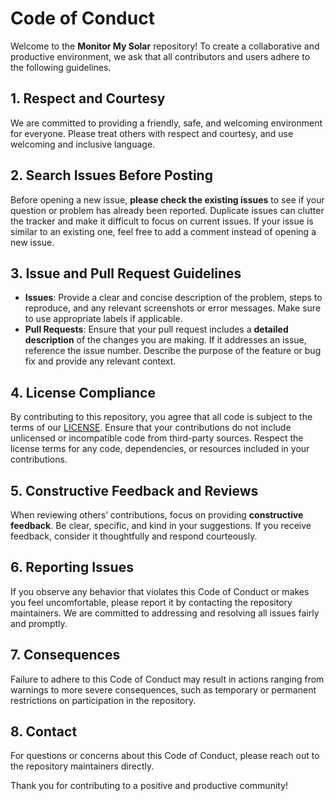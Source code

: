 # Code of Conduct

Welcome to the **Monitor My Solar** repository! To create a collaborative and productive environment, we ask that all contributors and users adhere to the following guidelines.

## 1. Respect and Courtesy

We are committed to providing a friendly, safe, and welcoming environment for everyone. Please treat others with respect and courtesy, and use welcoming and inclusive language.

## 2. Search Issues Before Posting

Before opening a new issue, **please check the existing issues** to see if your question or problem has already been reported. Duplicate issues can clutter the tracker and make it difficult to focus on current issues. If your issue is similar to an existing one, feel free to add a comment instead of opening a new issue.

## 3. Issue and Pull Request Guidelines

- **Issues**: Provide a clear and concise description of the problem, steps to reproduce, and any relevant screenshots or error messages. Make sure to use appropriate labels if applicable.
- **Pull Requests**: Ensure that your pull request includes a **detailed description** of the changes you are making. If it addresses an issue, reference the issue number. Describe the purpose of the feature or bug fix and provide any relevant context.

## 4. License Compliance

By contributing to this repository, you agree that all code is subject to the terms of our [LICENSE](../LICENSE.md). Ensure that your contributions do not include unlicensed or incompatible code from third-party sources. Respect the license terms for any code, dependencies, or resources included in your contributions.

## 5. Constructive Feedback and Reviews

When reviewing others’ contributions, focus on providing **constructive feedback**. Be clear, specific, and kind in your suggestions. If you receive feedback, consider it thoughtfully and respond courteously.

## 6. Reporting Issues

If you observe any behavior that violates this Code of Conduct or makes you feel uncomfortable, please report it by contacting the repository maintainers. We are committed to addressing and resolving all issues fairly and promptly.

## 7. Consequences

Failure to adhere to this Code of Conduct may result in actions ranging from warnings to more severe consequences, such as temporary or permanent restrictions on participation in the repository.

## 8. Contact

For questions or concerns about this Code of Conduct, please reach out to the repository maintainers directly.

Thank you for contributing to a positive and productive community!
